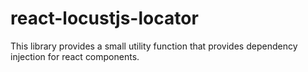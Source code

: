 # react-locustjs-locator
This library provides a small utility function that provides dependency injection for react components.
